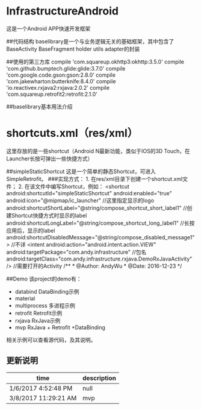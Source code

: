 # InfrastructureAndroid
这是一个Android APP快速开发框架

##代码结构
baselibrary是一个与业务逻辑无关的基础框架，其中包含了BaseActivity BaseFragment holder utils adapter的封装

##使用的第三方库
    compile 'com.squareup.okhttp3:okhttp:3.5.0'
    compile 'com.github.bumptech.glide:glide:3.7.0'
    compile 'com.google.code.gson:gson:2.8.0'
    compile 'com.jakewharton:butterknife:8.4.0'
    compile 'io.reactivex.rxjava2:rxjava:2.0.2'
    compile 'com.squareup.retrofit2:retrofit:2.1.0'

##baselibrary基本用法介绍


# shortcuts.xml（res/xml）
这里存放的是一些shortcut（Android N最新功能，类似于IOS的3D Touch，在Launcher长按可弹出一些快捷方式）

##simpleStaticShortcut
    这是一个简单的静态Shortcut，可进入SimpleRetrofit。
###实现方式：
    1. 在res/xml目录下创建一个shortcut.xml文件；
    2. 在该文件中编写Shortcut，例如：
       <shortcut
            android:shortcutId="simpleStaticShortcut"
            android:enabled="true"
            android:icon="@mipmap/ic_launcher"                                              //这里指定显示的logo
            android:shortcutShortLabel="@string/compose_shortcut_short_label1"              //创建Shortcut快捷方式时显示的label
            android:shortcutLongLabel="@string/compose_shortcut_long_label1"                //长按应用后，显示的label
            android:shortcutDisabledMessage="@string/compose_disabled_message1">            //不详
            <intent
                android:action="android.intent.action.VIEW"
                android:targetPackage="com.andy.infrastructure"                             //包名
                android:targetClass="com.andy.infrastructure.rxjava.DemoRxJavaActivity" />  //需要打开的Activity
            <categories android:name="android.shortcut.conversation" />
        </shortcut>
    /**
     * @Author: AndyWu
     * @Date: 2016-12-23
     */

##Demo
该project的demo有：

- databind              DataBinding示例
- material              
- multiprocess          多进程示例
- retrofit              Retrofit示例
- rxjava                RxJava示例
- mvp                   RxJava + Retrofit +DataBinding

相关示例可以查看源代码，及其说明。

## 更新说明 ##
| time | description |
| ------- | ------- |
| 1/6/2017 4:52:48 PM | null |
| 3/8/2017 11:29:21 AM  | mvp |
